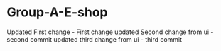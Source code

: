 # Group-A-E-shop


Updated First change - First change
updated Second change from ui - second commit
updated third change from ui - third commit
